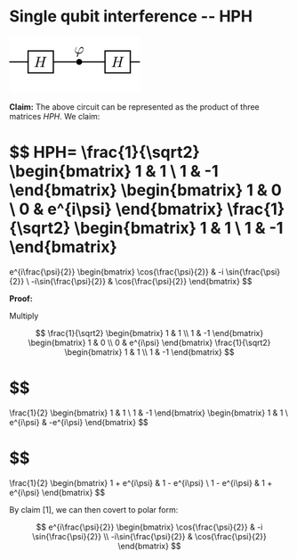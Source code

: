 # Single qubit interference -- HPH

![hph circuit](hph.png)

**Claim:** The above circuit can be represented as the product of three matrices $HPH$. We claim:

$$
HPH=
\frac{1}{\sqrt2}
\begin{bmatrix}
1 & 1 \\
1 & -1 
\end{bmatrix}
\begin{bmatrix}
1 & 0 \\
0 & e^{i\psi}
\end{bmatrix}
\frac{1}{\sqrt2}
\begin{bmatrix}
1 & 1 \\
1 & -1 
\end{bmatrix}
=
e^{i\frac{\psi}{2}}
\begin{bmatrix}
\cos{\frac{\psi}{2}} & -i \sin{\frac{\psi}{2}} \\
-i\sin{\frac{\psi}{2}} & \cos{\frac{\psi}{2}}
\end{bmatrix}
$$

**Proof:** 

Multiply

$$
\frac{1}{\sqrt2}
\begin{bmatrix}
1 & 1 \\
1 & -1 
\end{bmatrix}
\begin{bmatrix}
1 & 0 \\
0 & e^{i\psi}
\end{bmatrix}
\frac{1}{\sqrt2}
\begin{bmatrix}
1 & 1 \\
1 & -1 
\end{bmatrix}
$$

$$
=
\frac{1}{2}
\begin{bmatrix}
1 & 1 \\
1 & -1 
\end{bmatrix}
\begin{bmatrix}
1 & 1 \\
e^{i\psi} & -e^{i\psi} 
\end{bmatrix}
$$

$$
=
\frac{1}{2}
\begin{bmatrix}
1 + e^{i\psi} & 1 - e^{i\psi} \\
1 - e^{i\psi} & 1 + e^{i\psi}
\end{bmatrix}
$$

By claim [1], we can then covert to polar form:

$$
e^{i\frac{\psi}{2}}
\begin{bmatrix}
\cos{\frac{\psi}{2}} & -i \sin{\frac{\psi}{2}} \\
-i\sin{\frac{\psi}{2}} & \cos{\frac{\psi}{2}}
\end{bmatrix}
$$
